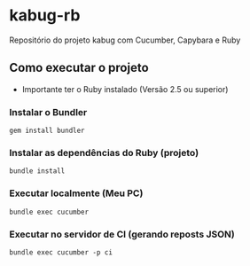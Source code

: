 # kabug-rb
Repositório do projeto kabug com Cucumber, Capybara e Ruby

## Como executar o projeto

* Importante ter o Ruby instalado (Versão 2.5 ou superior)

### Instalar o Bundler
`
gem install bundler
`

### Instalar as dependências do Ruby (projeto)
`
bundle install
`

### Executar localmente (Meu PC)
`
bundle exec cucumber 
`
### Executar no servidor de CI (gerando reposts JSON)
`
bundle exec cucumber -p ci
`
